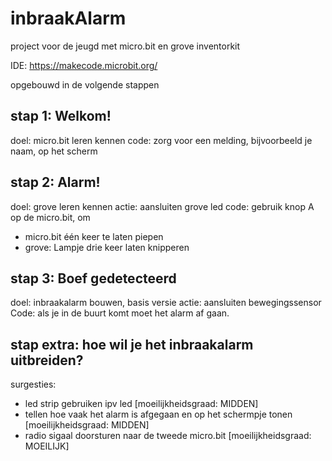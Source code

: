 # inbraakAlarm
project voor de jeugd met micro.bit en grove inventorkit

IDE: https://makecode.microbit.org/

opgebouwd in de volgende stappen

## stap 1: Welkom! 
doel: micro.bit leren kennen
code: zorg voor een melding, bijvoorbeeld je naam, op het scherm

## stap 2: Alarm!
doel: grove leren kennen
actie: aansluiten grove led
code: gebruik knop A op de micro.bit, om 
* micro.bit één keer te laten piepen
* grove: Lampje drie keer laten knipperen

## stap 3: Boef gedetecteerd
doel: inbraakalarm bouwen, basis versie
actie: aansluiten bewegingssensor
Code: als je in de buurt komt moet het alarm af gaan.

## stap extra: hoe wil je het inbraakalarm uitbreiden?
surgesties: 
* led strip gebruiken ipv led [moeilijkheidsgraad: MIDDEN]
* tellen hoe vaak het alarm is afgegaan en op het schermpje tonen [moeilijkheidsgraad: MIDDEN]
* radio sigaal doorsturen naar de tweede micro.bit [moeilijkheidsgraad: MOEILIJK]
